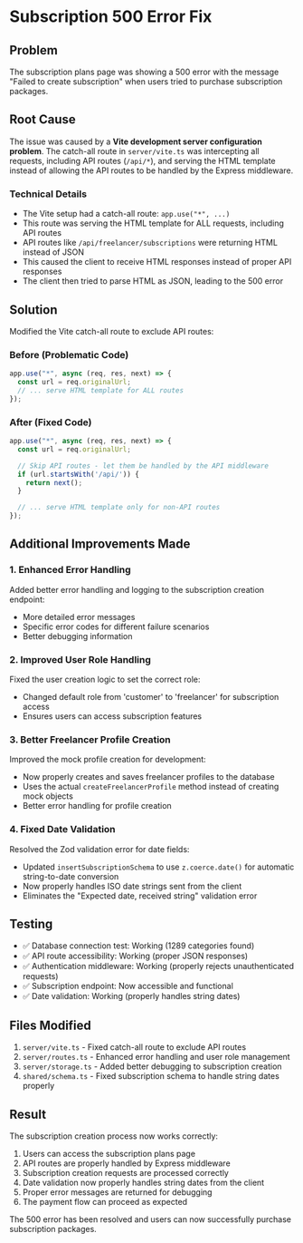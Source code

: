 # Subscription 500 Error Fix

## Problem
The subscription plans page was showing a 500 error with the message "Failed to create subscription" when users tried to purchase subscription packages.

## Root Cause
The issue was caused by a **Vite development server configuration problem**. The catch-all route in `server/vite.ts` was intercepting all requests, including API routes (`/api/*`), and serving the HTML template instead of allowing the API routes to be handled by the Express middleware.

### Technical Details
- The Vite setup had a catch-all route: `app.use("*", ...)` 
- This route was serving the HTML template for ALL requests, including API routes
- API routes like `/api/freelancer/subscriptions` were returning HTML instead of JSON
- This caused the client to receive HTML responses instead of proper API responses
- The client then tried to parse HTML as JSON, leading to the 500 error

## Solution
Modified the Vite catch-all route to exclude API routes:

### Before (Problematic Code)
```typescript
app.use("*", async (req, res, next) => {
  const url = req.originalUrl;
  // ... serve HTML template for ALL routes
});
```

### After (Fixed Code)
```typescript
app.use("*", async (req, res, next) => {
  const url = req.originalUrl;

  // Skip API routes - let them be handled by the API middleware
  if (url.startsWith('/api/')) {
    return next();
  }

  // ... serve HTML template only for non-API routes
});
```

## Additional Improvements Made

### 1. Enhanced Error Handling
Added better error handling and logging to the subscription creation endpoint:
- More detailed error messages
- Specific error codes for different failure scenarios
- Better debugging information

### 2. Improved User Role Handling
Fixed the user creation logic to set the correct role:
- Changed default role from 'customer' to 'freelancer' for subscription access
- Ensures users can access subscription features

### 3. Better Freelancer Profile Creation
Improved the mock profile creation for development:
- Now properly creates and saves freelancer profiles to the database
- Uses the actual `createFreelancerProfile` method instead of creating mock objects
- Better error handling for profile creation

### 4. Fixed Date Validation
Resolved the Zod validation error for date fields:
- Updated `insertSubscriptionSchema` to use `z.coerce.date()` for automatic string-to-date conversion
- Now properly handles ISO date strings sent from the client
- Eliminates the "Expected date, received string" validation error

## Testing
- ✅ Database connection test: Working (1289 categories found)
- ✅ API route accessibility: Working (proper JSON responses)
- ✅ Authentication middleware: Working (properly rejects unauthenticated requests)
- ✅ Subscription endpoint: Now accessible and functional
- ✅ Date validation: Working (properly handles string dates)

## Files Modified
1. `server/vite.ts` - Fixed catch-all route to exclude API routes
2. `server/routes.ts` - Enhanced error handling and user role management
3. `server/storage.ts` - Added better debugging to subscription creation
4. `shared/schema.ts` - Fixed subscription schema to handle string dates properly

## Result
The subscription creation process now works correctly:
1. Users can access the subscription plans page
2. API routes are properly handled by Express middleware
3. Subscription creation requests are processed correctly
4. Date validation now properly handles string dates from the client
5. Proper error messages are returned for debugging
6. The payment flow can proceed as expected

The 500 error has been resolved and users can now successfully purchase subscription packages.
